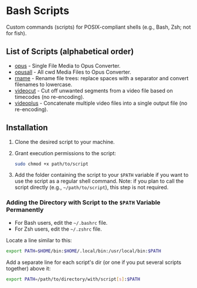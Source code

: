 # Bash Scripts

Custom commands (scripts) for POSIX-compliant shells (e.g., Bash, Zsh; not for fish).

## List of Scripts (alphabetical order)

- [opus](./scripts/opus/README.md) - Single File Media to Opus Converter.
- [opusall](./scripts/opusall/README.md) - All cwd Media Files to Opus Converter.
- [rname](./scripts/rname/README.md) - Rename file trees: replace spaces with a separator and convert filenames to lowercase.
- [videocut](./scripts/videocut/README.md) - Cut off unwanted segments from a video file based on timecodes (no re-encoding).
- [videoplus](./scripts/videoplus/README.md) - Concatenate multiple video files into a single output file (no re-encoding).

## Installation

1. Clone the desired script to your machine.

2. Grant execution permissions to the script:

   ```bash
   sudo chmod +x path/to/script
   ```

3. Add the folder containing the script to your `$PATH` variable if you want to use the script as a regular shell command. Note: if you plan to call the script directly (e.g., `~/path/to/script`), this step is not required.

### Adding the Directory with Script to the `$PATH` Variable Permanently

- For Bash users, edit the `~/.bashrc` file.
- For Zsh users, edit the `~/.zshrc` file.

Locate a line similar to this:

```bash
export PATH=$HOME/bin:$HOME/.local/bin:/usr/local/bin:$PATH
```

Add a separate line for each script's dir (or one if you put several scripts together) above it:

```bash
export PATH=/path/to/directory/with/script[s]:$PATH
```
